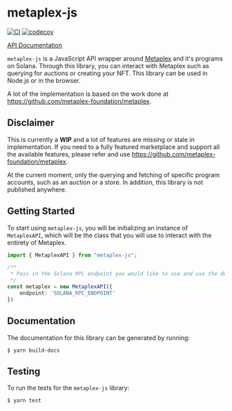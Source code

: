# metaplex-js
[![CI](https://github.com/gching/metaplex-js/actions/workflows/publish.yml/badge.svg)](https://github.com/gching/metaplex-js/actions/workflows/publish.yml)
[![codecov](https://codecov.io/gh/gching/metaplex-js/branch/main/graph/badge.svg?token=KEZA24GI0N)](https://codecov.io/gh/gching/metaplex-js)

[API Documentation](https://gching.github.io/metaplex-js/)

`metaplex-js` is a JavaScript API wrapper around [Metaplex](https://www.metaplex.com/) and it's programs on Solana.
Through this library, you can interact with Metaplex such as querying for auctions or creating your NFT. This
library can be used in Node.js or in the browser.

A lot of the implementation is based on the work done at https://github.com/metaplex-foundation/metaplex.

## Disclaimer
This is currently a **WIP** and a lot of features are missing or stale in implementation. 
If you need to a fully featured marketplace and support  all the available features, please refer and 
use https://github.com/metaplex-foundation/metaplex.

At the current moment, only the querying and fetching of specific program accounts, such as an auction or a store. In
addition, this library is not published anywhere.

## Getting Started
To start using `metaplex-js`, you will be initializing an instance of `MetaplexAPI`, which will be the class that you
will use to interact with the entirety of Metaplex.

```ts
import { MetaplexAPI } from "metaplex-js";

/**
 * Pass in the Solana RPC endpoint you would like to use and use the default settings
 */
const metaplex = new MetaplexAPI({
    endpoint: 'SOLANA_RPC_ENDPOINT'
})
```

## Documentation

The documentation for this library can be generated by running:
```
$ yarn build-docs
```

## Testing

To run the tests for the `metaplex-js` library:
```
$ yarn test
```
